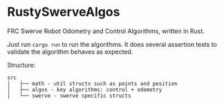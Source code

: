 # RustySwerveAlgos

FRC Swerve Robot Odometry and Control Algorithms, written in Rust.

Just run `cargo run` to run the algorithms. It does several assertion tests to validate the algorithm behaves as expected.

Structure:
```
src
│   ├── math - util structs such as points and position
│   ├── algos - key algorithms: control + odometry
│   └── swerve - swerve specific structs
```
